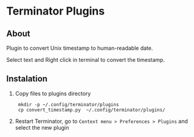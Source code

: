# Terminator Plugins

## About

Plugin to convert Unix timestamp to human-readable date.

Select text and Right click in terminal to convert the timestamp.

## Instalation

1. Copy files to plugins directory


        mkdir -p ~/.config/terminator/plugins
        cp convert_timestamp.py  ~/.config/terminator/plugins/


2. Restart Terminator, go to `Context menu > Preferences > Plugins` and select
   the new plugin